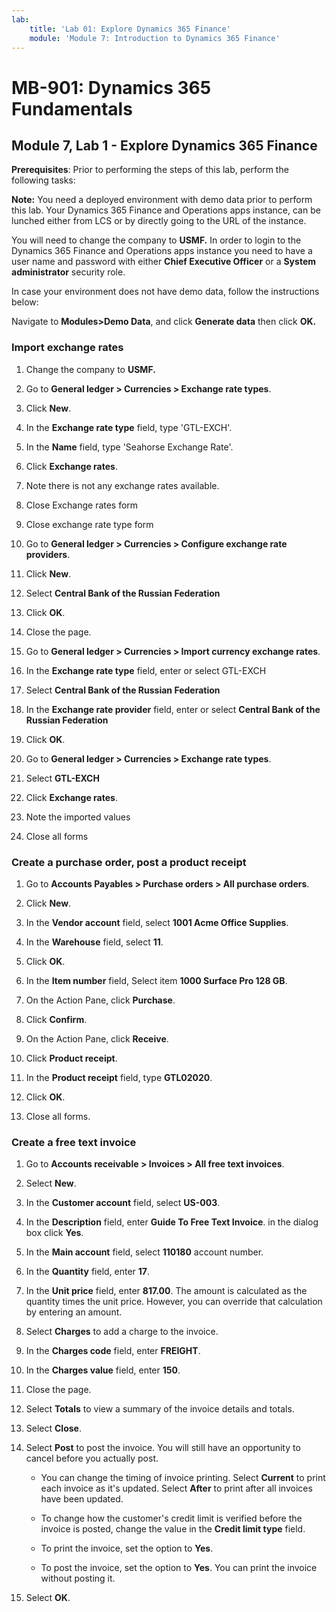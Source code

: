 ```yaml
---
lab:
    title: 'Lab 01: Explore Dynamics 365 Finance'
    module: 'Module 7: Introduction to Dynamics 365 Finance'
---
```


# MB-901: Dynamics 365 Fundamentals 
## Module 7, Lab 1 - Explore Dynamics 365 Finance 


**Prerequisites**: Prior to performing the steps of this lab, perform the
following tasks: 

**Note:** You need a deployed environment with demo data prior to perform
this lab. Your Dynamics 365 Finance and Operations apps instance, can be
lunched either from LCS or by directly going to the URL of the instance.

You will need to change the company to **USMF.** In order to login to the Dynamics 365 Finance and Operations apps instance you need to have a user name and password with either **Chief Executive Officer** or a **System administrator** security role.

In case your environment does not have demo data, follow the instructions
below:

Navigate to **Modules>Demo Data**, and click **Generate data** then click
    **OK.**

### Import exchange rates

1.  Change the company to **USMF.**

2.  Go to **General ledger > Currencies > Exchange rate types**.

3.  Click **New**.

4.  In the **Exchange rate type** field, type 'GTL-EXCH'.

5.  In the **Name** field, type 'Seahorse Exchange Rate'.

6.  Click **Exchange rates**.

7.  Note there is not any exchange rates available.

8.  Close Exchange rates form

9.  Close exchange rate type form

10. Go to **General ledger > Currencies > Configure exchange rate providers**.

11. Click **New**.

12. Select **Central Bank of the Russian Federation**

13. Click **OK**.

14. Close the page.

15. Go to **General ledger > Currencies > Import currency exchange rates**.

16. In the **Exchange rate type** field, enter or select GTL-EXCH

17. Select **Central Bank of the Russian Federation**

18. In the **Exchange rate provider** field, enter or select **Central Bank of
    the Russian Federation**

19. Click **OK**.

20. Go to **General ledger > Currencies > Exchange rate types**.

21. Select **GTL-EXCH**

22. Click **Exchange rates**.

23. Note the imported values

24. Close all forms

### Create a purchase order, post a product receipt

1.  Go to **Accounts Payables > Purchase orders > All purchase orders**.

2.  Click **New**.

3.  In the **Vendor account** field, select **1001 Acme Office Supplies**.

4.  In the **Warehouse** field, select **11**.

5.  Click **OK**.

6.  In the **Item number** field, Select item **1000 Surface Pro 128 GB**.

7.  On the Action Pane, click **Purchase**.

8.  Click **Confirm**.

9.  On the Action Pane, click **Receive**.

10. Click **Product receipt**.

11. In the **Product receipt** field, type **GTL02020**.

12. Click **OK**.

13. Close all forms.

### Create a free text invoice

1.  Go to **Accounts receivable > Invoices > All free text invoices**.

2.  Select **New**.

3.  In the **Customer account** field, select **US-003**.

4.  In the **Description** field, enter **Guide To Free Text Invoice**. in the
    dialog box click **Yes**.

5.  In the **Main account** field, select **110180** account number.

6.  In the **Quantity** field, enter **17**.

7.  In the **Unit price** field, enter **817.00**. The amount is calculated as
    the quantity times the unit price. However, you can override that
    calculation by entering an amount.

8.  Select **Charges** to add a charge to the invoice.

9.  In the **Charges code** field, enter **FREIGHT**.

10. In the **Charges value** field, enter **150**.

11. Close the page.

12. Select **Totals** to view a summary of the invoice details and totals.

13. Select **Close**.

14. Select **Post** to post the invoice. You will still have an opportunity to
    cancel before you actually post.

    -  You can change the timing of invoice printing. Select **Current** to
        print each invoice as it's updated. Select **After** to print after all
        invoices have been updated.

    -  To change how the customer's credit limit is verified before the invoice
        is posted, change the value in the **Credit limit type** field.

    -  To print the invoice, set the option to **Yes**.

    -  To post the invoice, set the option to **Yes**. You can print the
        invoice without posting it.

15. Select **OK**.
